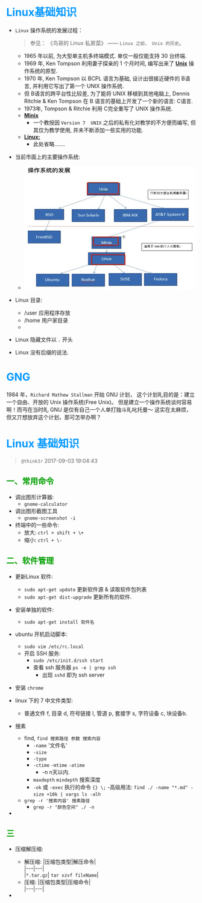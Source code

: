 # <font color=#0099ff> **Linux基础知识** </font>

- `Linux` 操作系统的发展过程：
  > 参见： 《鸟哥的 Linux 私房菜》 —— `Linux 之前， Unix 的历史`。

    - 1965 年以前, 为大型单主机多终端模式. 单仅一般仅能支持 30 台终端.
    - 1969 年, Ken Tompson 利用妻子探亲的 1 个月时间, 编写出来了 <u>**Unix**</u>  操作系统的原型.
    - 1970 年, Ken Tompson 以 BCPL 语言为基础, 设计出很接近硬件的 B语言, 并利用它写出了第一个 UNIX 操作系统.
    - 但 B语言的跨平台性比较差, 为了能将 UNIX 移植到其他电脑上, Dennis Ritchie & Ken Tompson 在 B 语言的基础上开发了一个新的语言: C语言.
    - 1973年, Tompson & Ritchie 利用 C完全重写了  UNIX 操作系统.
    - <u>**Minix**</u>
        - 一个教授因 `Version 7  UNIX` 之后的私有化对教学的不方便而编写, 但其仅为教学使用, 并未不断添加一些实用的功能.
    - <u>**Linux:**</u>
        - 此处省略.......

- 当前市面上的主要操作系统:
     
    - ![当今市面上的主要操作系统](./image/当今主要操作系统.JPG)

- Linux 目录:
    - /user 应用程序存放
    - /home 用户家目录
    - 
- Linux 隐藏文件以 `.` 开头
- Linux 没有后缀的说法.

<div STYLE="page-break-after: always;"></div><!------------------ 分页符 ----------------->

# <font color=#0099ff> **GNG** </font>

1984 年，`Richard Mathew Stallman` 开始 GNU 计划， 这个计划癿目的是：建立一个自由、开放的 Unix 操作系统(Free Unix)。 但是建立一个操作系统谈何容易啊！而丏在当时癿 GNU 是仅有自己一个人单打独斗癿叱托曼～ 这实在太麻烦，但又丌想放弃这个计划，那可怎举办啊？



# <font color=#0099ff> **Linux 基础知识** </font>

> `@think3r` 2017-09-03 19:04:43

## <font color=#009A000> 一、常用命令 </font>

- 调出图形计算器:
    - `gnome-calculator` 
- 调出图形截图工具
    - `gnome-screenshot -i`
- 终端中的一些命令:
    - 放大: `ctrl + shift + \+`
    - 缩小: `ctrl + \-`

## <font color=#009A000> 二、软件管理 </font>

    
- 更新Linux 软件:
    - `sudo apt-get update` 更新软件源 & 读取软件包列表
    - `sudo apt-get dist-upgrade` 更新所有的软件.
- 安装单独的软件:
    - `sudo apt-get install 软件名`
- ubuntu 开机启动脚本:
    - `sudo vim /etc/rc.local`
    - 开启 SSH 服务:
        - `sudo /etc/init.d/ssh start`
        - 查看 ssh 服务器 `ps -e | grep ssh`
            - 出现 `sshd` 即为 ssh server

- 安装 `chrome`
- linux 下的 7 中文件类型:
    - 普通文件 f, 目录 d, 符号链接 l, 管道 p,  套接字 s, 字符设备 c, 块设备b.
- 搜素
    - find, `find 搜索路径 参数 搜索内容`
        - `-name` '文件名'
        - `-size` 
        - `-type`
        - `-ctime` `-mtime` `-atime` 
            -  -n n天以内.
        - `maxdepth` `mindepth` 搜索深度
        - `-ok` 或 `-exec` 执行的命令 `{} \;`
            -高级用法: `find ./ -name "*.md" -size +10k | xargs ls -alh`
    - `grep -r '搜索内容' 搜素路径`
        - `grep -r "颜色空间" ./ -n`
- 

## <font color=#009A000> 三  </font>

- 压缩解压缩:
    - 解压缩:
        |压缩包类型|解压命令|    
        |---|---|   
        |`*.tar.gz`| `tar xzvf fileName`|
    - 压缩:
        |压缩包类型|压缩命令|    
        |---|---|

- 

